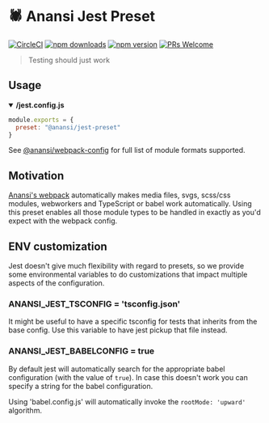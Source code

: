 # 🕷 Anansi Jest Preset
[![CircleCI](https://circleci.com/gh/ntucker/anansi.svg?style=shield)](https://circleci.com/gh/ntucker/anansi)
[![npm downloads](https://img.shields.io/npm/dm/@anansi/jest-preset.svg?style=flat-square)](https://www.npmjs.com/package/@anansi/jest-preset)
[![npm version](https://img.shields.io/npm/v/@anansi/jest-preset.svg?style=flat-square)](https://www.npmjs.com/package/@anansi/jest-preset)
[![PRs Welcome](https://img.shields.io/badge/PRs-welcome-brightgreen.svg?style=flat-square)](http://makeapullrequest.com)

> Testing should just work

## Usage

<details open><summary><b>/jest.config.js</b></summary>

```js
module.exports = {
  preset: "@anansi/jest-preset"
}
```

</details>

See [@anansi/webpack-config](https://github.com/ntucker/anansi/tree/master/packages/webpack-config-anansi#file-support) for full list of module formats supported.

## Motivation

[Anansi's webpack](https://www.npmjs.com/package/@anansi/webpack-config) automatically makes media files, svgs, scss/css modules, webworkers and TypeScript or babel work automatically.
Using this preset enables all those module types to be handled in exactly as you'd expect with the webpack config.

## ENV customization

Jest doesn't give much flexibility with regard to presets, so we provide some environmental variables
to do customizations that impact multiple aspects of the configuration.

### ANANSI_JEST_TSCONFIG = 'tsconfig.json'

It might be useful to have a specific tsconfig for tests that inherits from the base config.
Use this variable to have jest pickup that file instead.

### ANANSI_JEST_BABELCONFIG = true

By default jest will automatically search for the appropriate babel configuration (with the value of `true`).
In case this doesn't work you can specify a string for the babel configuration.

Using 'babel.config.js' will automatically invoke the `rootMode: 'upward'` algorithm.
